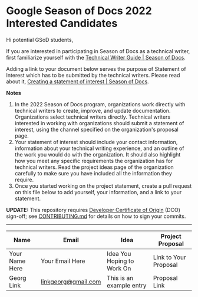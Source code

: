 # Google Season of Docs 2022 Interested Candidates

Hi potential GSoD students,

If you are interested in participating in Season of Docs as a technical writer, first familiarize yourself with the [Technical Writer Guide | Season of Docs](https://developers.google.com/season-of-docs/docs/tech-writer-guide).

Adding a link to your document below serves the purpose of Statement of Interest which has to be submitted by the technical writers. Please read about it, [Creating a statement of interest | Season of Docs](https://developers.google.com/season-of-docs/docs/tech-writer-statement).

**Notes**
1. In the 2022 Season of Docs program, organizations work directly with technical writers to create, improve, and update documentation. Organizations select technical writers directly. Technical writers interested in working with organizations should submit a statement of interest, using the channel specified on the organization's proposal page.
2. Your statement of interest should include your contact information, information about your technical writing experience, and an outline of the work you would do with the organization. It should also highlight how you meet any specific requirements the organization has for technical writers. Read the project ideas page of the organization carefully to make sure you have included all the information they require.
3. Once you started working on the project statement, create a pull request on this file below to add yourself, your information, and a link to your statement.

**UPDATE:** This repository requires [Developer Certificate of Origin](https://developercertificate.org/) (DCO) sign-off; see [CONTRIBUTING.md](https://github.com/chaoss/governance/blob/master/CONTRIBUTING.md#code-or-document-change-contributions-github-interface) for details on how to sign your commits. 

------

| Name | Email | Idea | Project Proposal |
| --- | --- | --- | --- |
| Your Name Here | Your Email Here |  Idea You Hoping to Work On | Link to Your Proposal |
| Georg Link | linkgeorg@gmail.com | This is an example entry | Proposal Link |
